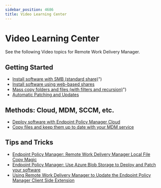 ```yaml
---
sidebar_position: 4686
title: Video Learning Center
---
```


# Video Learning Center

See the following Video topics for Remote Work Delivery Manager.

## Getting Started

* [Install software with SMB (standard share)](../../Video/RemoteWorkDelivery/SMB)")
* [Install software using web-based shares](../../Video/RemoteWorkDelivery/WebBasedShares "Install software using web-based shares")
* [Mass copy folders and files (with filters and recursion)](../../Video/RemoteWorkDelivery/MassCopy)")
* [Automatic Patching and Updates](../../Video/RemoteWorkDelivery/Patching "Automatic Patching and Updates")

## Methods: Cloud, MDM, SCCM, etc.

* [Deploy software with Endpoint Policy Manager Cloud](../../Video/RemoteWorkDelivery/Cloud "Deploy software with Endpoint Policy Manager Cloud")
* [Copy files and keep them up to date with your MDM service](../../Video/RemoteWorkDelivery/MDM "Copy files and keep them up to date with your MDM service")

## Tips and Tricks

* [Endpoint Policy Manager: Remote Work Delivery Manager Local File Copy Magic](../../Video/RemoteWorkDelivery/LocalFileCopy "Endpoint Policy Manager: Remote Work Delivery Manager Local File Copy Magic")
* [Endpoint Policy Manager: Use Azure Blob Storage to Deploy and Patch your software](../../Video/RemoteWorkDelivery/AzureBlobStorage "Endpoint Policy Manager: Use Azure Blob Storage to Deploy and Patch your software")
* [Using Remote Work Delivery Manager to Update the Endpoint Policy Manager Client Side Extension](../../Video/RemoteWorkDelivery/UpdateClientSideExtension "Using Remote Work Delivery Manager to Update the Endpoint Policy Manager Client Side Extension")